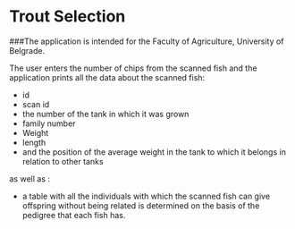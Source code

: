 # Trout Selection

###The application is intended for the Faculty of Agriculture, University of Belgrade.

The user enters the number of chips from the scanned fish and the application prints all the data about the scanned fish:

- id
- scan id
- the number of the tank in which it was grown
- family number
- Weight
- length
- and the position of the average weight in the tank to which it belongs in relation to other tanks

as well as :
- a table with all the individuals with which the scanned fish can give offspring without being related is determined on the basis of the pedigree that each fish has.
